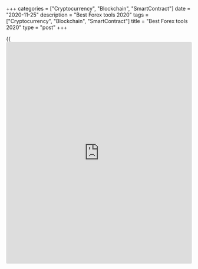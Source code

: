 +++
categories = ["Cryptocurrency", "Blockchain", "SmartContract"]
date = "2020-11-25"
description = "Best Forex tools 2020"
tags = ["Cryptocurrency", "Blockchain", "SmartContract"]
title = "Best Forex tools 2020"
type = "post"
+++

{{<iframe id="large-banner" src="https://www.bounty.group/#slide=25.0" width="100%" height="600" scrolling="no" style="border: 0px solid rgb(216, 221, 230); border-radius: 3px;">}}

2020-11-24

2020-11-25

Best Forex tools 2020Oleg Tkachenko

The trader’s main tool is a trading platform, but it’s not enough for
reaching success. There are lots of other tools that make money earning
easier and faster: numerous applications, scripts, copy trading
services. This review will cover them all. Read on to learn about the
best Forex trading tools 2020.

What tools do you usually use while trading? A trading platform,
obviously. But is it enough? What about mobile trading apps? Or trading
advisers? Also, there are paid or free services for trading signals,
copy trading services, trader’s diaries, and so on. Everyone has their
favourite sets of tools and I invite you to share them in the comments
section.

The article covers the following subjects:

## Review of the best Forex trading tools

### Rating of Forex tools

The rating below is subjective, but at least it will introduce you to a
trader’s auxiliary tools. I use a great deal of those tools myself.

### 1\. Best desktop trading platform 2020 - MetaTrader

MetaQuotes’ products MT4 and MT5 have been the market leaders for many
years. These platforms bring together functionality, convenient
visualization and user-friendliness. Though the platforms seem
overloaded with tools, 3-4 hours of trial and Google tips will be enough
to become a confident user.

 **МТ4 advantages**

  * Constant assistance by MetaQuotes: updating and troubleshooting.  None of other platforms can deliver an analogue of the MQL5 site with the same toolkit.
  * Opportunity to add indicators, [advisor](https://www.fintechee.com/tutorial-for-forex-trading/expert-advisor/)s, and scripts in MQL4 language. Though the platform offers a few dozens of embedded indicators, figures and charts, you can order code writing for MT4 to meet your trading system’s requirements.  There hardly exist any platforms offering such an opportunity.
  * Dedicated set of [functions](https://www.fintechee.com/tutorial-for-forex-trading/basic-functions/) for [testing and optimizing][1] indicators and trading advisers.

The fourth version of MetaTrader is more popular than the latest fifth
one. Working on the newest version, the developers added into MT5 a
fully-fledged option of market depth, a few additional orders, non-
standard time frames, etc. That didn’t impress traders for one reason:
most indicators and advisers are tailored to MT4 and aren’t readjusted
to MT5. The only thing in which MetaTrader 5 outperforms MT4 is testing
and optimizing trading systems.

### 2\. Best web trading platform 2020 - LiteForex

The most popular trading platform is LiteForex’s platform built into the
[Client’s area][2]. Unlike Mt4, it’s totally understandable at the first
sight. The developers managed to offer an optimal set of [functions](https://www.fintechee.com/tutorial-for-forex-trading/basic-functions/) and a
user-friendly interface.

 **Advantages of LiteForex’s platform:**

  * Advanced data transmission. No slowdowns or delays in orders execution on both the server and the platform.
  * Additional indicators, which are absent in MT4.
  * Extra [functions](https://www.fintechee.com/tutorial-for-forex-trading/basic-functions/): one-click order control, analytical tips (market sentiment, signals of trend indicators and oscillators), user chat with professional analyses and [news](https://www.letsplayfx.com/blog/forex-news-website/).
  * The platform is adapted to any versions of mobile devices.
  * It features an embedded service for copy trading and a set of [functions](https://www.fintechee.com/tutorial-for-forex-trading/basic-functions/) for creating various affiliate programs, with or without a cashback. More details are provided [here][3].

LiteForex’s Forex platform is a perfect option for active beginner
traders and passive investments. Just have a go and open a few trades on
this popular platform. You gonna like it!

### 3\. Best trading analysis [website](https://www.playgroundfx.com/blog/website-for-forex-trading/) 2020

There are two sites that claim victory in this category and either of
them is convenient and useful based on what your goals are.

  *  **Investing (investing.com).** It’s a free analytical portal with 15 millions of unique users per month. It provides information on currency, stock and commodity markets worldwide and it is focused on professional traders. The charts of various assets, including exotic ones, are updated every second. Here a trader will find whatever he or she needs: stock screeners, volatility and profitability calculators, pivot points and other auxiliary tools. Private analytical opinions are published here too. Though they should be read with a sceptic eye, they can often suggest interesting thoughts.

  *  **Tradingview (tradingview.com).** This is a technical analysis platform and a social network for traders which provides anything, starting with scripts and ending with analysis. Its user-friendliness and toolkit outperforms those of MT4. As to analytical publications, requirements are less strict here, so you need to filter information more carefully. On the other hand, the site users are regular traders and economic amateurs that are ready to discuss any financial ideas.

Thus, Investing suits better professional traders and global market
observers. Tradingview is a platform for discussing various ideas,
points of view and forecasts. That’s why I recommend checking
LiteForex’s blog too. Professional traders share their long experience
and ideas here. Some of them are authors at Investing too. Have a look
and you will like it!

### 4\. Best [Forex trading](https://www.fintechee.com/forex-trading-strategies/) apps 2020

Every professional trader at LiteForex has a few interesting apps at
hand.



  * [Trading strategies.][4] This free mobile Forex app for Android accumulates dozens of various strategies for any asset: with or without indicators, scalping or long-term investment strategies, with or without martingale. There are simple strategies for training and complicated strategies for logical puzzles. There are even strategies for binary [options](https://www.fixpro.org/post/options-liquidity/). Each strategy is accompanied with a short useful description.
  * [Free trading signals.][5] Regular updates on 12 currency pairs and 10 assets of the stock and commodity markets. Signals are traders’ auxiliary tool.  They are based on technical indicators and [automated](https://www.fintechee.com/features/automated-forex-trading/) definition of patterns. This mobile Forex app can be downloaded free of charge.
  * [Tradary][6]. This is an application for those who analyse trading results and statistics. There’s a trial period. Reports are sorted by type of asset, trade period, day, [ranking](https://www.playgroundfx.com/blog/crypto-exchange-ranking/), etc.

### 5\. Most popular trading strategy 2020 - Quickfinger Luc. (QFL)

It’s time to examine the best Forex [trading strategies](https://www.fintechee.com/forex-trading-strategies/) 2020. Here’s a
very interesting one based on human emotionality: it teaches you [how to](https://www.playgroundfx.com/blog/forex-trading-how-to/)
profit from the crowd’s panic which pushes the price in the opposite
direction once a psychologically important level is achieved. The
strategy’s main idea is determining some of the basic notions of
technical analysis: price levels at which either party’s emotional
reaction takes place; a moment of retracement from those levels; a
strong impulsive move. A trader’s task is:

  * Finding a base level in the chart and assessing if a retracement is possible;
  * Evaluating similar retracements from similar levels in the past;
  * Finding out why sharp price movements occurred after retracements.
  * Comparing relative strength of movements after each retracement;
  * Opening a trade after a retracement and setting appropriate values of pending orders.

You can check the details of the strategy [here][7].

### 6\. Best forex [advisor](https://www.fintechee.com/tutorial-for-forex-trading/expert-advisor/) 2020 - Ilan Dynamic

Best Forex adviser – Ilan, or one of its versions. This program is often
criticized for blowing up accounts, but it remains one of the most
discussed programs on trading forums. There exist over 5 versions of
Ilan Forex [advisor](https://www.fintechee.com/tutorial-for-forex-trading/expert-advisor/) and plenty of examples of earning money with its
help. The thing is it should be used wisely, [optimize](https://www.fintecher.org/2020/03/17/added-genetic-algorithm-for-trading/)d in advance and
constantly observed.

Ilan Dynamic is a grid indicator with martingale elements. It doesn’t
search for signals. What it does is place orders to the both sides of
the price so that pending orders should close with profits. The trader
needs to set the grid step and martingale coefficient correctly. I
wouldn’t call this program “most reliable and profitable Forex [advisor](https://www.fintechee.com/tutorial-for-forex-trading/expert-advisor/)”,
but ideal [robot](https://www.playgroundfx.com/blog/automated-forex-trading-robot/)s don’t exist. So, much depends on a trader’s expertise.
This [advisor](https://www.fintechee.com/tutorial-for-forex-trading/expert-advisor/) is examined at length in this [review][8].

### 7\. Best forex copy trading service 2020 - Social Trading by
LiteForex

Not only regular financial tools can be used for earning. Non-standard
[options](https://www.fixpro.org/post/options-liquidity/) can bring money for both beginner and professional Forex traders
too.  This is a unique service for copying Forex trades where everyone
can act both as a trader and an [investor](https://www.fintechee.com/tutorial-for-forex-trading/investor-mode/). A professional trader allows
copying his/her signals and gets featured in LiteForex’s [ranking](https://www.playgroundfx.com/blog/crypto-exchange-ranking/) of
traders. Every [investor](https://www.fintechee.com/tutorial-for-forex-trading/investor-mode/) may choose one or several traders. After a
profitable trade is closed, an [investor](https://www.fintechee.com/tutorial-for-forex-trading/investor-mode/) gets his/her profits and pays a
fee to his/her trader. No need to draw graphic patterns and trend lines,
observe support and resistance levels or use Japanese candlesticks:
professionals will do that for you.

 **Advantages of Social Trading by LiteForex:**

  * Honest [ranking](https://www.playgroundfx.com/blog/crypto-exchange-ranking/) of real traders; real statistics of the broker’s traders;
  * Extended set of [functions](https://www.fintechee.com/tutorial-for-forex-trading/basic-functions/); an [investor](https://www.fintechee.com/tutorial-for-forex-trading/investor-mode/) may form as many investment portfolios including various groups of traders as he/she wishes.  Also, an [investor](https://www.fintechee.com/tutorial-for-forex-trading/investor-mode/) may act as an intermediary: he or she may form a well-balanced portfolio of aggressive and conservative traders and offer signals to other [investor](https://www.fintechee.com/tutorial-for-forex-trading/investor-mode/)s for a fee.
  * Risk [optimization](https://www.fintechee.com/features/genetic-algorithm-for-trading/). Every trader is associated with a certain risk degree calculated by LiteForex’s internal risk management system. These degrees can serve as an additional guidance.

More details on Forex social trading service are provided [here][9].

### 8\. Best forex indicator 2020 - TD Sequential

Classic trading indicators based on various types of averaging are being
replaced with new-generation Forex analytical tools. TD Sequential
belongs to the latter category. It detects the ending of local trends
and helps define a trend fading and reversal. Author Tom DeMark
dedicated a whole book to the trading system based on that indicator,
which you can [download here][10]. To put it shortly, the essence of
every step and signal can be described as follows:

The market is cyclic. The length of cycles is different, but they have
some particular phases:

  *  **Start phase:**   Price Flip. Reversal pattern which consists of 6 candlesticks. The penultimate and ultimate candlesticks’ closing prices are compared with closing prices registered 4 candlesticks earlier.
  *  **Setup phase.** Sequence of 9 candlesticks where closing prices are compared in a certain order according to a certain formula. The indicator draws support and resistance levels (TDST according to DeMark). One of the strategies implies opening a trade after a reversal pattern has occurred in this phase.
  *  **Countdown phase.** Consists of 13 candlesticks whose order isn’t necessarily consecutive. This phase ends with the start of Price Flip pattern. According to DeMark, a trade may be opened at the beginning of this phase too.

The MQL5 site has already provided a draft version of using TD
Sequential in a [neural network](https://www.fintecher.org/2020/03/17/added-genetic-algorithm-for-trading/), new-generation trading advisers that can
self-train and deliver necessary results (pre-written in the code). Two
versions of Forex indicator for МТ4 TD Sequential can be [downloaded
here][11]. Detailed manual is provided [here][12].

TD Sequential can be used as an independent trading strategy or combined
with other tools, such as an indicator of trading sessions. It helps
detect a correlation between a particular phase and a sessional
activity.

### 9\. Advanced trading tools 2020

The most promising trading tools are those that you can profit from when
they grow or fall in price, because Forex allows opening both long and
short positions.

 **9.1. Cryptocurrency.** Cryptocurrencies are so volatile that they
have remained the most promising financial instrument for a few years.
Daily average fluctuations are 0.5-1.5%, but they can go up to 3-5%. In
a month, ВТСUSD may grow or fall 15-25%, which is impossible in any
other markets. Just have a look at the chart below:

 **Advantages of crypto-trading:**

  * Perfect for intraday strategies. Even the simplest ones sometimes turn out to be really efficient: cryptocurrency is a highly liquid tool with a tight spread.
  * Fluctuations are relatively easy to forecast. Two factors affect the rate the most: [news](https://www.letsplayfx.com/blog/forex-news-website/), which is easily interpreted and can back up the trend; psychological speculative factor which allows implementing strategies by use of support and resistance levels.

 **9.2. Oil.** The epidemic of coronavirus and the OPEC+ deal collapse
have made oil quotes fall more than 40% this year. But every collapse is
followed by a recovery because a new deal will be made sooner or later.
So, the prices are very likely to have returned to their equilibrium
state by the end of the year, with profitability of at least 30%
relative to the bottom value.

 **9.3. NASDAQ.**

NASDAQ was the most profitable stock index in 2019. The US stock market
grew in general, but the key factor in NASDAQ’s high profitability was
the basket of high-tech companies that constantly develop and will be
demanded even in crisis times.

The beginning of the year wasn’t favourable to stock markets. But if we
check the statistics on the past years, we will see that such drawdowns
are regular. After every drawdown, indexes recovered within a few
months. So, wait till the bottom is reached and invest in long
positions. Twenty percent per annum is quite a real value.

## Conclusion

The best trading tools should always be at hand. When everything you
need is at your command, you feel confident and can reach your goals
faster. I hope you’ve found something useful on that list. If you have
some other interesting suggestions, feel free to join the discussion and
share your favourite tools with us!

Let’s form the list of the best Forex tools together!

* * *

P.S. Did you like my article? Share it in social networks: it will be
the best “thank you" :)

Ask me questions and comment below. I’ll be glad to answer your
questions and give necessary explanations.

 **Useful links:**

  * I recommend trying to trade with a reliable broker [here][13]. The system allows you to trade by yourself or copy successful traders from all across the globe.
  * Use my promo-code BLOG for getting deposit bonus 50% on LiteForex platform. Just enter this code in the appropriate field while [depositing][14] your trading account.
  * Telegram chat for traders: <t.me/liteforexengchat>. We are sharing the signals and trading experience
  * Telegram channel with high-quality analytics, Forex reviews, training articles, and other useful things for traders <t.me/liteforex>

The content of this article reflects the author’s opinion and does not
necessarily reflect the official position of LiteForex. The material
published on this page is provided for informational purposes only and
should not be considered as the provision of investment advice for the
purposes of Directive 2004/39/EC.

Rate this article:

{{value}}

( {{count}} {{title}} )

   1. www.liteforex.com/blog/for-professionals/metatrader-4-strategy-tester/
   2. www.liteforex.com/blog/for-[beginners](https://www.playgroundfx.com/blog/forex-for-beginners/)/lets-look-into-liteforexs-new-client-space/
   3. www.liteforex.com/blog/for-partners/types-of-affiliate-programs-and-income-generating-algorithm/
   4. liteforex.com/mobile-apps/android/forex-strategies/
   5. liteforex.com/mobile-apps/android/forex-signals/
   6. tradary.com/
   7. www.liteforex.com/blog/for-professionals/quickfinger-luc-trading-strategy-part-1-introduction/
   8. www.liteforex.com/blog/for-professionals/ilan-trading-system-description-advantages-and-drawbacks/
   9. www.liteforex.com/blog/for-professionals/combined-strategies-to-make-money-on-forex/
   10. drive.google.com/file/d/1jim5HL_loHttOmOjocv2FJ5eK8FYOnGa/view
   11. drive.google.com/file/d/11nOQU54TPHzug5PqIFPjqcNUKu49tBEh/view
   12. www.liteforex.com/blog/for-professionals/technical-analysis-tool-by-tom-demark-td-sequential/
   13. my.liteforex.com/?category=for-[beginners](https://www.playgroundfx.com/blog/forex-for-beginners/)&slug=best-forex-tools-2020&openPopup=%2Fregistration%2Fpopup&utm_source=blog&utm_medium=article&utm_campaign=bonus
   14. my.liteforex.com/deposit/?category=for-[beginners](https://www.playgroundfx.com/blog/forex-for-beginners/)&slug=best-forex-tools-2020&promo_code=BLOG&utm_source=blog&utm_medium=article&utm_campaign=bonus